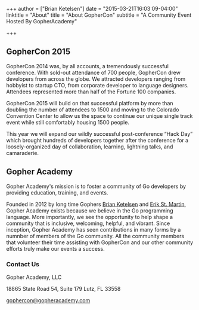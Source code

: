 +++
author = ["Brian Ketelsen"]
date = "2015-03-21T16:03:09-04:00"
linktitle = "About"
title = "About GopherCon"
subtitle = "A Community Event Hosted By GopherAcademy"

+++

## GopherCon 2015
GopherCon 2014 was, by all accounts, a tremendously successful conference. With sold-out attendance of 700 people, GopherCon drew developers from across the globe. We attracted developers ranging from hobbyist to startup CTO, from corporate developer to language designers. Attendees represented more than half of the Fortune 100 companies.

GopherCon 2015 will build on that successful platform by more than doubling the number of attendees to 1500 and moving to the Colorado Convention Center to allow us the space to continue our unique single track event while still comfortably housing 1500 people.

This year we will expand our wildly successful post-conference “Hack Day” which brought hundreds of developers together after the conference for a loosely-organized day of collaboration, learning, lightning talks, and camaraderie.

## Gopher Academy
Gopher Academy's mission is to foster a community of Go developers by providing education, training, and events.

Founded in 2012 by long time Gophers [Brian Ketelsen](https://twitter.com/bketelsen) and [Erik St. Martin](https://twitter.com/erikstmartin), Gopher Academy exists because we believe in the Go programming language. More importantly, we see the opportunity to help shape a community that is inclusive, welcoming, helpful, and vibrant. Since inception, Gopher Academy has seen contributions in many forms by a numnber of members of the Go community. All the community members that volunteer their time
assisting with GopherCon and our other community efforts truly make our events a success.

### Contact Us
Gopher Academy, LLC

18865 State Road 54, Suite 179 Lutz, FL 33558

[gophercon@gopheracademy.com](mailto:gophercon@gopheracademy.com)
